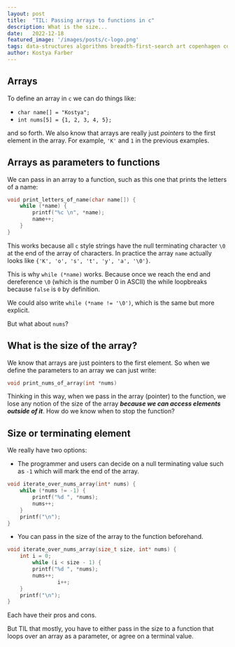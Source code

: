 ```yaml
---
layout:	post
title:	"TIL: Passing arrays to functions in c"
description: What is the size... 
date:	2022-12-18
featured_image: '/images/posts/c-logo.png'
tags: data-structures algorithms breadth-first-search art copenhagen contemporary
author: Kostya Farber
---
```


## Arrays
To define an array in `c` we can do things like:
* `char name[] = "Kostya";`
* `int nums[5] = {1, 2, 3, 4, 5};`

and so forth. We also know that arrays are really just _pointers_ to the first element in the array. For example, `'K'` and `1` in the previous examples.

## Arrays as parameters to functions
We can pass in an array to a function, such as this one that prints the letters of a name:

```c
void print_letters_of_name(char name[]) {
	while (*name) {
		printf("%c \n", *name);
		name++;
	}
}
```

This works because all `c` style strings have the null terminating character `\0` at the end of the array of characters. In practice the array `name` actually looks like `{'K', 'o', 's', 't', 'y', 'a', '\0'}`.

This is why `while (*name)` works. Because once we reach the end and dereference `\0` (which is the number 0 in ASCII) the while loopbreaks because `false` is `0` by definition.

We could also write `while (*name != '\0')`, which is the same but more explicit.

But what about `nums`?

## What is the size of the array?
We know that arrays are just pointers to the first element. So when we define the parameters to an array we can just write:

```c
void print_nums_of_array(int *nums)
```

Thinking in this way, when we pass in the array (pointer) to the function, we lose any notion of the size of the array **_because we can access elements outside of it_**. How do we know when to stop the function?

## Size or terminating element
We really have two options:
* The programmer and users can decide on a null terminating value such as `-1` which will mark the end of the array.

```c
void iterate_over_nums_array(int* nums) {
    while (*nums != -1) {
        printf("%d ", *nums);
        nums++;
    }
    printf("\n");
}
```
* You can pass in the size of the array to the function beforehand.
```c
void iterate_over_nums_array(size_t size, int* nums) {
    int i = 0;
		while (i < size - 1) {
        printf("%d ", *nums);
        nums++;
				i++;
    }
    printf("\n");
}
```

Each have their pros and cons. 

But TIL that mostly, you have to either pass in the size to a function that loops over an array as a parameter, or agree on a terminal value.